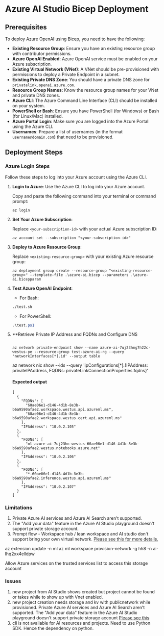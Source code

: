 # Azure AI Studio Bicep Deployment




## Prerequisites

To deploy Azure OpenAI using Bicep, you need to have the following:

- **Existing Resource Group**: Ensure you have an existing resource group with contributor permissions.
- **Azure OpenAI Enabled**: Azure OpenAI service must be enabled on your Azure subscription.
- **Existing Virtual Network (VNet)**: A VNet should be pre-provisioned with permissions to deploy a Private Endpoint in a subnet.
- **Existing Private DNS Zone**: You should have a private DNS zone for `privatelink.openai.azure.com`.
- **Resource Group Names**: Know the resource group names for your VNet and private DNS zones.
- **Azure CLI**: The Azure Command Line Interface (CLI) should be installed on your system.
- **PowerShell or Bash**: Ensure you have PowerShell (for Windows) or Bash (for Linux/Mac) installed.
- **Azure Portal Login**: Make sure you are logged into the Azure Portal using the Azure CLI.
- **Usernames**: Prepare a list of usernames (in the format `username@domain.com`) that need to be provisioned.

## Deployment Steps

### Azure Login Steps

Follow these steps to log into your Azure account using the Azure CLI.

1. **Login to Azure**: Use the Azure CLI to log into your Azure account.

    Copy and paste the following command into your terminal or command prompt:
    ```
    az login
    ```

2. **Set Your Azure Subscription**:

    Replace `<your-subscription-id>` with your actual Azure subscription ID:
    ```
    az account set --subscription "<your-subscription-id>"
    ```

3. **Deploy to Azure Resource Group**:

    Replace `<existing-resource-group>` with your existing Azure resource group:
    ```
    az deployment group create --resource-group "<existing-resource-group>" --template-file .\azure-ai.bicep --parameters .\azure-ai.bicepparam

4. **Test Azure OpenAI Endpoint**:

   - For Bash:
    ```bash
    ./test.sh
    ```

   - For PowerShell:
    ```powershell
    .\test.ps1
    ```


5. **Retrieve Private IP Address and FQDNs and Configure DNS

    ```
  
    az network private-endpoint show --name azure-ai-7uj23hng7h22c-westus-pe --resource-group test-azure-ai-rg --query 'networkInterfaces[*].id' --output table

    ```
    az network nic show --ids <resource-id from above> --query 'ipConfigurations[*].{IPAddress: privateIPAddress, FQDNs: privateLinkConnectionProperties.fqdns}'

    #### Expected output

    ```
    [  
      {
        "FQDNs": [
          "60ae06e1-d146-4d1b-8e3b-b6a9590afae2.workspace.westus.api.azureml.ms",
          "60ae06e1-d146-4d1b-8e3b-b6a9590afae2.workspace.westus.cert.api.azureml.ms"
        ],
        "IPAddress": "10.0.2.105"
      },
      {
        "FQDNs": [
          "ml-azure-ai-7uj23hn-westus-60ae06e1-d146-4d1b-8e3b-b6a9590afae2.westus.notebooks.azure.net"
        ],
        "IPAddress": "10.0.2.106"
      },
      {
        "FQDNs": [
          "*.60ae06e1-d146-4d1b-8e3b-b6a9590afae2.inference.westus.api.azureml.ms"
        ],
        "IPAddress": "10.0.2.107"
      }
    ]
    ```




### Limitations

1. Private Azure AI services and Azure AI Search aren't supported.
2. The "Add your data" feature in the Azure AI Studio playground doesn't support private storage account.
3. Prompt flow - Workspace hub / lean workspace and AI studio don't support bring your own virtual network.
[Please see this for more details.](https://learn.microsoft.com/en-us/azure/machine-learning/prompt-flow/how-to-secure-prompt-flow?view=azureml-api-2)

 az extension update -n ml
az ml workspace provision-network -g hh8 -n ai-lhq2xx4elldpw


 Allow Azure services on the trusted services list to access this storage account 


 ### Issues

 1. new project from AI Studio shows created but project cannot be found or takes while to show up with Vnet enabled. 
 2. new project creation needs storage and kv with publicnetwork while provisioned. 
 Private Azure AI services and Azure AI Search aren't supported.
The "Add your data" feature in the Azure AI Studio playground doesn't support private storage account
[Please see this](https://learn.microsoft.com/en-us/azure/ai-studio/how-to/configure-private-link?tabs=cli)
3. cli is not available for AI resources and projects. Need to use Python SDK. Hence the dependency on python. 